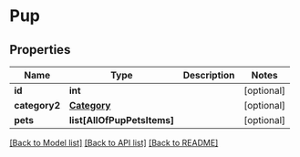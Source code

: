 # Pup

## Properties
Name | Type | Description | Notes
------------ | ------------- | ------------- | -------------
**id** | **int** |  | [optional] 
**category2** | [**Category**](Category.md) |  | [optional] 
**pets** | **list[AllOfPupPetsItems]** |  | [optional] 

[[Back to Model list]](../README.md#documentation-for-models) [[Back to API list]](../README.md#documentation-for-api-endpoints) [[Back to README]](../README.md)

